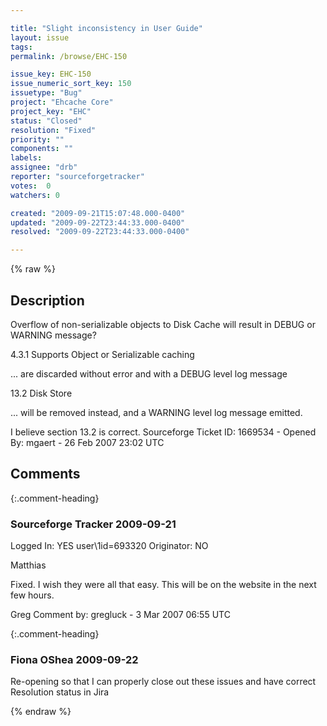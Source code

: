 ```yaml
---

title: "Slight inconsistency in User Guide"
layout: issue
tags: 
permalink: /browse/EHC-150

issue_key: EHC-150
issue_numeric_sort_key: 150
issuetype: "Bug"
project: "Ehcache Core"
project_key: "EHC"
status: "Closed"
resolution: "Fixed"
priority: ""
components: ""
labels: 
assignee: "drb"
reporter: "sourceforgetracker"
votes:  0
watchers: 0

created: "2009-09-21T15:07:48.000-0400"
updated: "2009-09-22T23:44:33.000-0400"
resolved: "2009-09-22T23:44:33.000-0400"

---
```




{% raw %}



## Description

<div markdown="1" class="description">

Overflow of non-serializable objects to Disk Cache will result in DEBUG or WARNING message?


4.3.1 Supports Object or Serializable caching

... are discarded without error and with a DEBUG level log message


13.2 Disk Store

... will be removed instead, and a WARNING
level log message emitted.


I believe section 13.2 is correct.
Sourceforge Ticket ID: 1669534 - Opened By: mgaert - 26 Feb 2007 23:02 UTC

</div>

## Comments


{:.comment-heading}
### **Sourceforge Tracker** <span class="date">2009-09-21</span>

<div markdown="1" class="comment">

Logged In: YES 
user\1id=693320
Originator: NO

Matthias

Fixed. I wish they were all that easy. This will be on the website in the next few hours.

Greg
Comment by: gregluck - 3 Mar 2007 06:55 UTC

</div>


{:.comment-heading}
### **Fiona OShea** <span class="date">2009-09-22</span>

<div markdown="1" class="comment">

Re-opening so that I can properly close out these issues and have correct Resolution status in Jira

</div>



{% endraw %}
